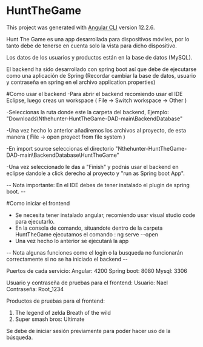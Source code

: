 # HuntTheGame

This project was generated with [Angular CLI](https://github.com/angular/angular-cli) version 12.2.6.

Hunt The Game es una app desarrollada para dispositivos móviles, por lo tanto debe de tenerse en cuenta solo la vista para dicho dispositivo.

Los datos de los usuarios y productos están en la base de datos (MySQL).

El backend ha sido desarrollado con spring boot así que debe de ejecutarse como una aplicación de Spring
(Recordar cambiar la base de datos, usuario y contraseña en spring en el archivo application.properties)

#Como usar el backend
-Para abrir el backend recomiendo usar el IDE Eclipse, luego creas un workspace ( File -> Switch workspace -> Other )

-Seleccionas la ruta donde este la carpeta del backend, Ejemplo: "Downloads\Nthehunter-HuntTheGame-DAD-main\BackendDatabase"

-Una vez hecho lo anterior añadiremos los archivos al proyecto, de esta manera ( File -> open proyect from file system ) 

-En import source seleccionas el directorio "Nthehunter-HuntTheGame-DAD-main\BackendDatabase\HuntTheGame"

-Una vez seleccionado le das a "Finish" y podrás usar el backend en eclipse dandole a click derecho al proyecto y "run as Spring boot App".

 -- Nota importante: En el IDE debes de tener instalado el plugin de spring boot. --
 
 #Como iniciar el frontend
 - Se necesita tener instalado angular, recomiendo usar visual studio code para ejecutarlo.
 - En la consola de comando, situandote dentro de la carpeta HuntTheGame ejecutamos el comando : ng serve --open 
 - Una vez hecho lo anterior se ejecutará la app

-- Nota algunas funciones como el login o la busqueda no funcionarán correctamente si no se ha iniciado el backend --
 
 Puertos de cada servicio:
 Angular: 4200
 Spring boot: 8080
 Mysql: 3306
 
 

Usuario y contraseña de pruebas para el frontend:
Usuario: Nael  Contraseña: Root_1234

Productos de pruebas para el frontend:
1. The legend of zelda Breath of the wild
2. Super smash bros: Ultimate

Se debe de iniciar sesión previamente para poder hacer uso de la búsqueda.
